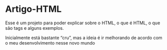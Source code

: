 # Artigo-HTML


Esse é um projeto para poder explicar sobre o HTML, o que é HTML, o que são tags e alguns exemplos.

Inicialmente está bastante “cru”, mas a ideia é ir melhorando de acordo com o meu desenvolvimento nesse novo mundo 